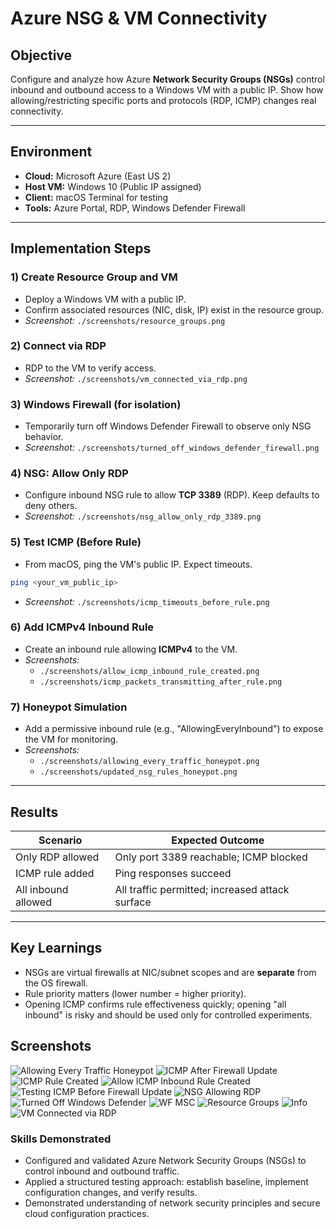 # Azure NSG & VM Connectivity

## Objective
Configure and analyze how Azure **Network Security Groups (NSGs)** control inbound and outbound access to a Windows VM with a public IP. Show how allowing/restricting specific ports and protocols (RDP, ICMP) changes real connectivity.

---

## Environment
- **Cloud:** Microsoft Azure (East US 2)
- **Host VM:** Windows 10 (Public IP assigned)
- **Client:** macOS Terminal for testing
- **Tools:** Azure Portal, RDP, Windows Defender Firewall

---

## Implementation Steps

### 1) Create Resource Group and VM
- Deploy a Windows VM with a public IP.
- Confirm associated resources (NIC, disk, IP) exist in the resource group.
- _Screenshot:_ `./screenshots/resource_groups.png`

### 2) Connect via RDP
- RDP to the VM to verify access.
- _Screenshot:_ `./screenshots/vm_connected_via_rdp.png`

### 3) Windows Firewall (for isolation)
- Temporarily turn off Windows Defender Firewall to observe only NSG behavior.
- _Screenshot:_ `./screenshots/turned_off_windows_defender_firewall.png`

### 4) NSG: Allow Only RDP
- Configure inbound NSG rule to allow **TCP 3389** (RDP). Keep defaults to deny others.
- _Screenshot:_ `./screenshots/nsg_allow_only_rdp_3389.png`

### 5) Test ICMP (Before Rule)
- From macOS, ping the VM's public IP. Expect timeouts.
```bash
ping <your_vm_public_ip>
```
- _Screenshot:_ `./screenshots/icmp_timeouts_before_rule.png`

### 6) Add ICMPv4 Inbound Rule
- Create an inbound rule allowing **ICMPv4** to the VM.
- _Screenshots:_
  - `./screenshots/allow_icmp_inbound_rule_created.png`
  - `./screenshots/icmp_packets_transmitting_after_rule.png`

### 7) Honeypot Simulation
- Add a permissive inbound rule (e.g., "AllowingEveryInbound") to expose the VM for monitoring.
- _Screenshots:_
  - `./screenshots/allowing_every_traffic_honeypot.png`
  - `./screenshots/updated_nsg_rules_honeypot.png`

---

## Results

| Scenario                | Expected Outcome                                 |
|-------------------------|---------------------------------------------------|
| Only RDP allowed        | Only port 3389 reachable; ICMP blocked           |
| ICMP rule added         | Ping responses succeed                            |
| All inbound allowed     | All traffic permitted; increased attack surface   |

---

## Key Learnings
- NSGs are virtual firewalls at NIC/subnet scopes and are **separate** from the OS firewall.
- Rule priority matters (lower number = higher priority).
- Opening ICMP confirms rule effectiveness quickly; opening "all inbound" is risky and should be used only for controlled experiments.


## Screenshots

![Allowing Every Traffic Honeypot](./screenshots/Allowing_Every_Traffic_Honeypot.png)
![ICMP After Firewall Update](./screenshots/ICMPAfterFirewallUpdate.png)
![ICMP Rule Created](./screenshots/ICMPRuleCreated.png)
![Allow ICMP Inbound Rule Created](./screenshots/Allow_ICMP_inbound_rule_created.png)
![Testing ICMP Before Firewall Update](./screenshots/TestingICMPBeforeFirewallUpdate.png)
![NSG Allowing RDP](./screenshots/NSG_Allowing_RDP.png)
![Turned Off Windows Defender](./screenshots/Turned_Off_Windows_Defender.png)
![WF MSC](./screenshots/wf.msc.png)
![Resource Groups](./screenshots/Resource_Groups.png)
![Info](./screenshots/info.png)
![VM Connected via RDP](./screenshots/VM_connected_via_RDP.png)



### Skills Demonstrated
- Configured and validated Azure Network Security Groups (NSGs) to control inbound and outbound traffic.
- Applied a structured testing approach: establish baseline, implement configuration changes, and verify results.
- Demonstrated understanding of network security principles and secure cloud configuration practices.

